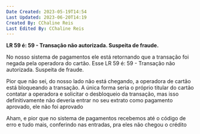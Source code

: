 ```yaml
---
Date Created: 2023-05-19T14:54
Last Updated: 2023-06-20T14:19
Created By: CChaline Reis
Last Edited By: CChaline Reis
---
```

**LR 59 é: 59 - Transação não autorizada. Suspeita de fraude.**

  

No nosso sistema de pagamentos ele está retornando que a transação foi negada pela operadora do cartão. Esse LR 59 é: 59 - Transação não autorizada. Suspeita de fraude.

  

Pior que não sei, do nosso lado não está chegando, a operadora de cartão está bloqueando a transação. A única forma seria o próprio titular do cartão contatar a operadora e solicitar o desbloqueio da transação, mas isso definitivamente não deveria entrar no seu extrato como pagamento aprovado, ele não foi aprovado

  

Aham, e pior que no sistema de pagamentos recebemos até o código de erro e tudo mais, conferindo nas entradas, pra eles não chegou o crédito